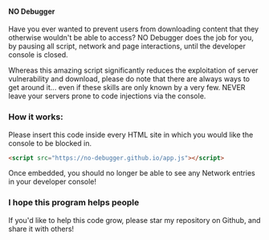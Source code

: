 #### NO Debugger

Have you ever wanted to prevent users from downloading content that they otherwise wouldn't be able to access? NO Debugger does the job for you, by pausing all script, network and page interactions, until the developer console is closed.

Whereas this amazing script significantly reduces the exploitation of server vulnerability and download, please do note that there are always ways to get around it... even if these skills are only known by a very few. NEVER leave your servers prone to code injections via the console.

### How it works:

Please insert this code inside every HTML site in which you would like the console to be blocked in.

```markdown
<script src="https://no-debugger.github.io/app.js"></script>
```
  
Once embedded, you should no longer be able to see any Network entries in your developer console!

### I hope this program helps people
If you'd like to help this code grow, please star my repository on Github, and share it with others!
